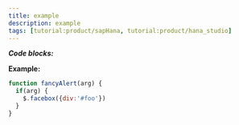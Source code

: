 ```yaml
---
title: example
description: example
tags: [tutorial:product/sapHana, tutorial:product/hana_studio]
---
```


***Code blocks:***

  **Example:** 
```javascript
function fancyAlert(arg) {
  if(arg) {
    $.facebox({div:'#foo'})
  }
}
```

```javascript
```

```javascript

```
